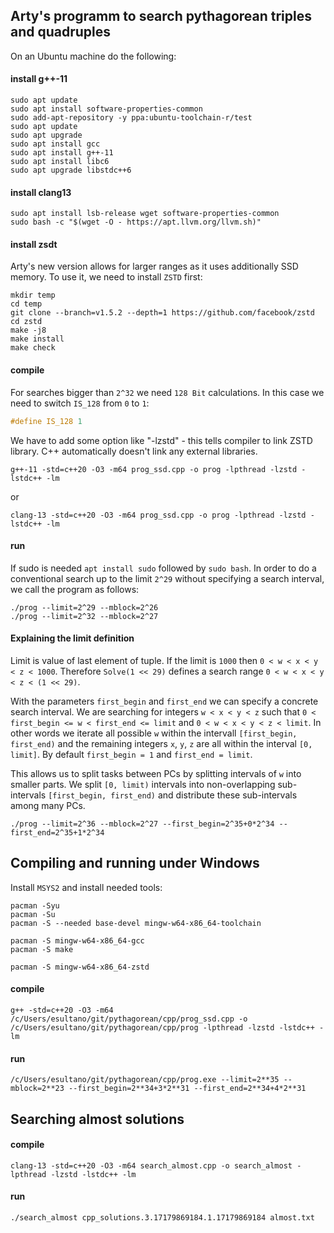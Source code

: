 ## Arty's programm to search pythagorean triples and quadruples

On an Ubuntu machine do the following:

#### install g++-11

```console
sudo apt update
sudo apt install software-properties-common
sudo add-apt-repository -y ppa:ubuntu-toolchain-r/test
sudo apt update
sudo apt upgrade
sudo apt install gcc
sudo apt install g++-11
sudo apt install libc6
sudo apt upgrade libstdc++6
```

#### install clang13

```console
sudo apt install lsb-release wget software-properties-common
sudo bash -c "$(wget -O - https://apt.llvm.org/llvm.sh)"
```

#### install zsdt
Arty's new version allows for larger ranges as it uses additionally SSD memory.
To use it, we need to install `ZSTD` first:

```console
mkdir temp
cd temp
git clone --branch=v1.5.2 --depth=1 https://github.com/facebook/zstd
cd zstd
make -j8
make install
make check
```

#### compile

For searches bigger than `2^32` we need `128 Bit` calculations. In this case we need to switch `IS_128` from `0` to `1`:

```cpp
#define IS_128 1
```

We have to add some option like "-lzstd" - this tells compiler to link ZSTD library. C++ automatically doesn't link any external libraries.

```console
g++-11 -std=c++20 -O3 -m64 prog_ssd.cpp -o prog -lpthread -lzstd -lstdc++ -lm
```

or

```console
clang-13 -std=c++20 -O3 -m64 prog_ssd.cpp -o prog -lpthread -lzstd -lstdc++ -lm
```

#### run
If sudo is needed `apt install sudo` followed by `sudo bash`. In order to do a conventional search up to the limit `2^29` without specifying a search interval, we call the program as follows:

```console
./prog --limit=2^29 --mblock=2^26
./prog --limit=2^32 --mblock=2^27
```

#### Explaining the limit definition
Limit is value of last element of tuple. If the limit is `1000` then `0 < w < x < y < z < 1000`.
Therefore `Solve(1 << 29)` defines a search range `0 < w < x < y < z < (1 << 29)`.

With the parameters `first_begin` and `first_end` we can specify a concrete search interval. We are searching for integers `w < x < y < z` such that `0 < first_begin <= w < first_end <= limit` and `0 < w < x < y < z < limit`. In other words we iterate all possible `w` within the intervall `[first_begin, first_end)` and the remaining integers `x`, `y`, `z` are all within the interval `[0, limit]`. By default `first_begin = 1` and `first_end = limit`.

This allows us to split tasks between PCs by splitting intervals of `w` into smaller parts. We split `[0, limit)` intervals into non-overlapping sub-intervals `[first_begin, first_end)` and distribute these sub-intervals among many PCs.

```console
./prog --limit=2^36 --mblock=2^27 --first_begin=2^35+0*2^34 --first_end=2^35+1*2^34
```

## Compiling and running under Windows

Install `MSYS2` and install needed tools:

```console
pacman -Syu
pacman -Su
pacman -S --needed base-devel mingw-w64-x86_64-toolchain

pacman -S mingw-w64-x86_64-gcc
pacman -S make

pacman -S mingw-w64-x86_64-zstd
```

#### compile

```console
g++ -std=c++20 -O3 -m64 /c/Users/esultano/git/pythagorean/cpp/prog_ssd.cpp -o /c/Users/esultano/git/pythagorean/cpp/prog -lpthread -lzstd -lstdc++ -lm
```

#### run

```console
/c/Users/esultano/git/pythagorean/cpp/prog.exe --limit=2**35 --mblock=2**23 --first_begin=2**34+3*2**31 --first_end=2**34+4*2**31
```

## Searching almost solutions

#### compile

```console
clang-13 -std=c++20 -O3 -m64 search_almost.cpp -o search_almost -lpthread -lzstd -lstdc++ -lm
```

#### run

```console
./search_almost cpp_solutions.3.17179869184.1.17179869184 almost.txt
```


